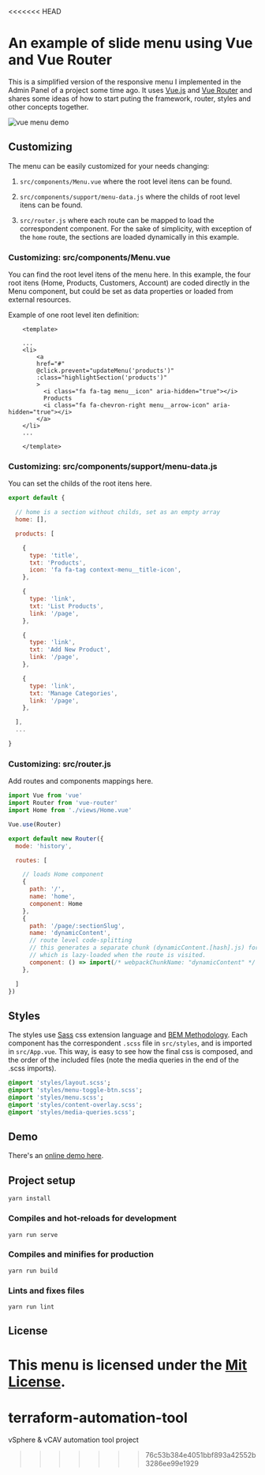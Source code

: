 <<<<<<< HEAD
# An example of slide menu using Vue and Vue Router

This is a simplified version of the responsive menu I implemented in the Admin Panel of a project some time ago. It uses [Vue.js](https://vuejs.org/) and [Vue Router](https://router.vuejs.org/) and shares some ideas of how to start puting the framework, router, styles and other concepts together.

![vue menu demo](https://github.com/daniel-cintra/vue-menu/blob/master/demo-screencast/menu-vue.gif)

## Customizing

The menu can be easily customized for your needs changing:

1. `src/components/Menu.vue` where the root level itens can be found.

2. `src/components/support/menu-data.js` where the childs of root level itens can be found.

3. `src/router.js` where each route can be mapped to load the correspondent component. For the sake of simplicity, with exception of the `home` route, the sections are loaded dynamically in this example.

### Customizing: src/components/Menu.vue

You can find the root level itens of the menu here. In this example, the four root itens (Home, Products, Customers, Account) are coded directly in the Menu component, but could be set as data properties or loaded from external resources.

Example of one root level iten definition:

```vue
    <template>

    ...
    <li>
        <a
        href="#"
        @click.prevent="updateMenu('products')"
        :class="highlightSection('products')"
        >
          <i class="fa fa-tag menu__icon" aria-hidden="true"></i>
          Products
          <i class="fa fa-chevron-right menu__arrow-icon" aria-hidden="true"></i>
        </a>
    </li>
    ...

    </template>
```

### Customizing: src/components/support/menu-data.js

You can set the childs of the root itens here.

```javascript
export default {

  // home is a section without childs, set as an empty array
  home: [],

  products: [

    {
      type: 'title',
      txt: 'Products',
      icon: 'fa fa-tag context-menu__title-icon',
    },

    {
      type: 'link',
      txt: 'List Products',
      link: '/page',
    },

    {
      type: 'link',
      txt: 'Add New Product',
      link: '/page',
    },

    {
      type: 'link',
      txt: 'Manage Categories',
      link: '/page',
    },

  ],
  ...

}
```

### Customizing: src/router.js

Add routes and components mappings here.

```javascript
import Vue from 'vue'
import Router from 'vue-router'
import Home from './views/Home.vue'

Vue.use(Router)

export default new Router({
  mode: 'history',

  routes: [

    // loads Home component
    {
      path: '/',
      name: 'home',
      component: Home
    },
    {
      path: '/page/:sectionSlug',
      name: 'dynamicContent',
      // route level code-splitting
      // this generates a separate chunk (dynamicContent.[hash].js) for this route
      // which is lazy-loaded when the route is visited.
      component: () => import(/* webpackChunkName: "dynamicContent" */ './views/DynamicContent.vue')
    },

  ]
})
```

## Styles

The styles use [Sass](http://sass-lang.com/) css extension language and [BEM Methodology](http://getbem.com/). Each component has the correspondent `.scss` file in `src/styles`, and is imported in `src/App.vue`. This way, is easy to see how the final css is composed, and the order of the included files (note the media queries in the end of the .scss imports).

```sass
@import 'styles/layout.scss';
@import 'styles/menu-toggle-btn.scss';
@import 'styles/menu.scss';
@import 'styles/content-overlay.scss';
@import 'styles/media-queries.scss';
```

## Demo
There's an [online demo here](https://vue-menu.danielcintra.site/).

## Project setup
```
yarn install
```

### Compiles and hot-reloads for development
```
yarn run serve
```

### Compiles and minifies for production
```
yarn run build
```

### Lints and fixes files
```
yarn run lint
```

## License
This menu is licensed under the [Mit License](https://opensource.org/licenses/MIT).
=======
# terraform-automation-tool
vSphere &amp; vCAV automation tool project
>>>>>>> 76c53b384e4051bbf893a42552b3286ee99e1929
